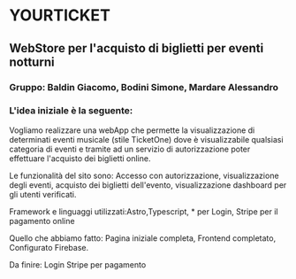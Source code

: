 # YOURTICKET #

## WebStore per l'acquisto di biglietti per eventi notturni ##
### Gruppo: Baldin Giacomo, Bodini Simone, Mardare Alessandro ###
### L'idea iniziale è la seguente: ###
Vogliamo realizzare una webApp che permette la visualizzazione di determinati eventi musicale (stile TicketOne) dove è visualizzabile qualsiasi categoria di eventi e tramite ad un servizio di autorizzazione poter effettuare l'acquisto dei biglietti online.

Le funzionalità del sito sono: Accesso con autorizzazione, visualizzazione degli eventi, acquisto dei biglietti dell'evento, visualizzazione dashboard per gli utenti verificati.

Framework e linguaggi utilizzati:Astro,Typescript, * per Login, Stripe per il pagamento online

Quello che abbiamo fatto:
Pagina iniziale completa,
Frontend completato,
Configurato Firebase.

Da finire:
Login
Stripe per pagamento
